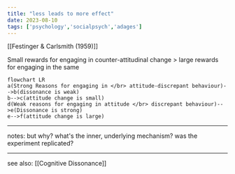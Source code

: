 ```yaml
---
title: "less leads to more effect"
date: 2023-08-10
tags: ['psychology','socialpsych','adages']
---
```


[[Festinger & Carlsmith (1959)]]

Small rewards for engaging in counter-attitudinal change > large rewards for engaging in the same

```mermaid
flowchart LR
a(Strong Reasons for engaging in </br> attitude-discrepant behaviour)-->b(dissonance is weak)
b-->c(attitude change is small)
d(Weak reasons for engaging in attitude </br> discrepant behaviour)-->e(Dissonance is strong)
e-->f(attitude change is large)
```
---
notes: 
but why? what's the inner, underlying mechanism?
was the experiment replicated?

---
see also:
[[Cognitive Dissonance]]
